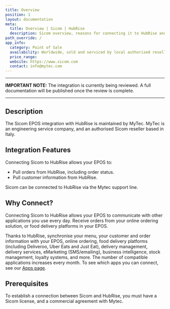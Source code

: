 ```yaml
---
title: Overview
position: 1
layout: documentation
meta:
  title: Overview | Sicom | HubRise
  description: Sicom overview, reasons for connecting it to HubRise and summary of integrated features. Synchronise data between your EPOS and your apps.
path_override: /
app_info:
  category: Point of Sale
  availability: Worldwide, sold and serviced by local authorised resellers.
  price_range:
  website: https://www.sicom.com
  contact: info@mytec.com
---
```


---

**IMPORTANT NOTE:** The integration is currently being reviewed. A full documentation will be published once the review is complete.

---

## Description

The Sicom EPOS integration with HubRise is maintained by MyTec. MyTec is an engineering service company, and an authorised Sicom reseller based in Italy.

## Integration Features

Connecting Sicom to HubRise allows your EPOS to:

- Pull orders from HubRise, including order status.
- Pull customer information from HubRise.

Sicom can be connected to HubRise via the Mytec support line.

## Why Connect?

Connecting Sicom to HubRise allows your EPOS to communicate with other applications you use every day. Receive orders from your online ordering solution, or food delivery platforms in your EPOS.

Thanks to HubRise, synchronise your menu, your customer and order information with your EPOS, online ordering, food delivery platforms (including Deliveroo, Uber Eats and Just Eat), delivery management, delivery services, eMarketing (SMS/emailing), business intelligence, stock management, loyalty systems, and more. The number of compatible applications increases every month. To see which apps you can connect, see our [Apps page](/apps).

## Prerequisites

To establish a connection between Sicom and HubRise, you must have a Sicom license, and a commercial agreement with Mytec.
